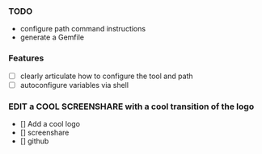### TODO
- configure path command instructions
- generate a Gemfile

### Features
- [ ] clearly articulate how to configure the tool and path
- [ ] autoconfigure variables via shell

### EDIT a COOL SCREENSHARE with a cool transition of the logo
- [] Add a cool logo
- [] screenshare 
- [] github